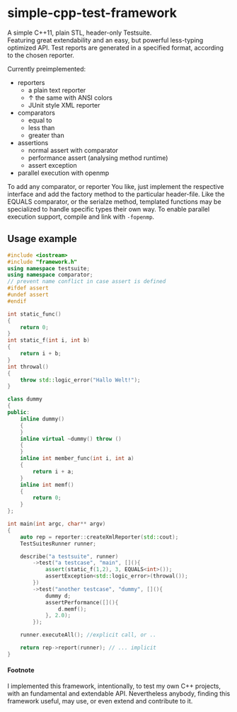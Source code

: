 # simple-cpp-test-framework

A simple C++11, plain STL, header-only Testsuite.  
Featuring great extendability and an easy, but powerful less-typing optimized API.
Test reports are generated in a specified format, according to the chosen reporter.

Currently preimplemented:

+ reporters
  + a plain text reporter
  + &uarr; the same with ANSI colors
  + JUnit style XML reporter
+ comparators
  + equal to
  + less than
  + greater than
+ assertions
  + normal assert with comparator
  + performance assert (analysing method runtime)
  + assert exception
+ parallel execution with openmp

To add any comparator, or reporter You like, just implement the respective interface and add the factory method to the particular header-file. Like the EQUALS comparator, or the serialze method, templated functions may be specialized to handle specific types their own way. To enable parallel execution support, compile and link with `-fopenmp`.

## Usage example

```c++
#include <iostream>
#include "framework.h"
using namespace testsuite;
using namespace comparator;
// prevent name conflict in case assert is defined
#ifdef assert
#undef assert
#endif

int static_func()
{
    return 0;
}
int static_f(int i, int b)
{
    return i + b;
}
int throwal()
{
    throw std::logic_error("Hallo Welt!");
}

class dummy
{
public:
    inline dummy()
    {
    }
    inline virtual ~dummy() throw ()
    {
    }
    inline int member_func(int i, int a)
    {
        return i + a;
    }
    inline int memf()
    {
        return 0;
    }
};

int main(int argc, char** argv)
{
    auto rep = reporter::createXmlReporter(std::cout);
    TestSuitesRunner runner;

    describe("a testsuite", runner)
        ->test("a testcase", "main", [](){
            assert(static_f(1,2), 3, EQUALS<int>());
            assertException<std::logic_error>(throwal());
        })
        ->test("another testcase", "dummy", [](){
            dummy d;
            assertPerformance([](){
                d.memf();
            }, 2.0);
        });

    runner.executeAll(); //explicit call, or ..

    return rep->report(runner); // ... implicit
}
```

#### Footnote

I implemented this framework, intentionally, to test my own C++ projects, with an fundamental and extendable API. Nevertheless anybody, finding this framework useful, may use, or even extend and contribute to it.
